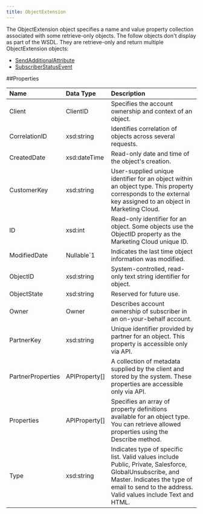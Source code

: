 ```yaml
---
title: ObjectExtension
---
```

The ObjectExtension object specifies a name and value property collection associated with some retrieve-only objects. The follow objects don't display as part of the WSDL. They are retrieve-only and return multiple ObjectExtension objects:
<ul>
<li><a href="retrieving_additional_email_attributes.htm" title="Retrieving_Additional_Email_Attributes" class="new ">SendAdditionalAttribute</a></li>
<li><a href="retrieving_the_subscriberstatusevent.htm" title="Retrieving_the_SubscriberStatusEvent" class="new ">SubscriberStatusEvent</a></li>
</ul>

##Properties
<table class="table table-hover">
<thead align="left">
<tr><th>Name</th><th>Data Type</th><th>Description</th></tr>
</thead>
<tbody>
<tr>
<td>Client</td>
<td>ClientID</td>
<td>Specifies the account ownership and context of an object.</td>
</tr>
<tr>
<td>CorrelationID</td>
<td>xsd:string</td>
<td>Identifies correlation of objects across several requests.</td>
</tr>
<tr>
<td>CreatedDate</td>
<td>xsd:dateTime</td>
<td>Read-only date and time of the object's creation.</td>
</tr>
<tr>
<td>CustomerKey</td>
<td>xsd:string</td>
<td>User-supplied unique identifier for an object within an object type. This property corresponds to the external key assigned to an object in Marketing Cloud.</td>
</tr>
<tr>
<td>ID</td>
<td>xsd:int</td>
<td>Read-only identifier for an object. Some objects use the ObjectID property as the Marketing Cloud unique ID.</td>
</tr>
<tr>
<td>ModifiedDate</td>
<td>Nullable&#96;1</td>
<td>Indicates the last time object information was modified.</td>
</tr>
<tr>
<td>ObjectID</td>
<td>xsd:string</td>
<td>System-controlled, read-only text string identifier for object.</td>
</tr>
<tr>
<td>ObjectState</td>
<td>xsd:string</td>
<td>Reserved for future use.</td>
</tr>
<tr>
<td>Owner</td>
<td>Owner</td>
<td>Describes account ownership of subscriber in an on-your-behalf account.</td>
</tr>
<tr>
<td>PartnerKey</td>
<td>xsd:string</td>
<td>Unique identifier provided by partner for an object. This property is accessible only via API.</td>
</tr>
<tr>
<td>PartnerProperties</td>
<td>APIProperty[]</td>
<td>A collection of metadata supplied by the client and stored by the system. These properties are accessible only via API.</td>
</tr>
<tr>
<td>Properties</td>
<td>APIProperty[]</td>
<td>Specifies an array of property definitions available for an object type. You can retrieve allowed properties using the Describe method.</td>
</tr>
<tr>
<td>Type</td>
<td>xsd:string</td>
<td>Indicates type of specific list. Valid values include Public, Private, Salesforce, GlobalUnsubscribe, and Master. Indicates the type of email to send to the address. Valid values include Text and HTML.</td>
</tr>
</tbody>
</table>
